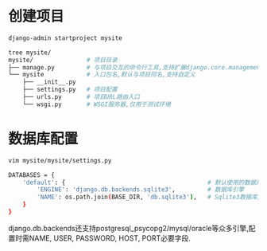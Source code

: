# 创建项目

```bash
django-admin startproject mysite

tree mysite/
mysite/               # 项目目录
├── manage.py         # 与项目交互的命令行工具,支持扩展django.core.management.base.BaseCommand
└── mysite            # 入口包名,默认与项目同名,支持自定义
    ├── __init__.py   
    ├── settings.py   # 项目配置
    ├── urls.py       # 项目URL路由入口
    └── wsgi.py       # WSGI服务器,仅用于测试环境
```

# 数据库配置

```bash
vim mysite/mysite/settings.py 

DATABASES = {
    'default': {                                        # 默认使用的数据库,可配置多个选用
        'ENGINE': 'django.db.backends.sqlite3',         # 数据库引擎
        'NAME': os.path.join(BASE_DIR, 'db.sqlite3'),   # Sqlite3数据库文件绝对路径
    }
}
```

django.db.backends还支持postgresql_psycopg2/mysql/oracle等众多引擎,配置时需NAME, USER, PASSWORD, HOST, PORT必要字段.

